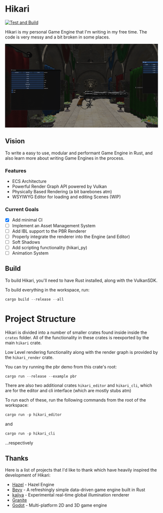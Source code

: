 # Hikari
[![Test and Build](https://github.com/Ax9D/Hikari/actions/workflows/ci.yml/badge.svg)](https://github.com/Ax9D/Hikari/actions/workflows/ci.yml)

Hikari is my personal Game Engine that I'm writing in my free time. 
The code is very messy and a bit broken in some places.

![dfdf](./demo.png)

## Vision
To write a easy to use, modular and performant Game Engine in Rust, and also learn more about writing Game Engines in the process.

### Features
* ECS Architecture
* Powerful Render Graph API powered by Vulkan
* Physically Based Rendering (a bit barebones atm)
* WSYIWYG Editor for loading and editing Scenes (WIP)

### Current Goals
- [X] Add minimal CI 
- [ ] Implement an Asset Management System
- [ ] Add IBL support to the PBR Renderer
- [ ] Properly integrate the renderer into the Engine (and Editor)
- [ ] Soft Shadows
- [ ] Add scripting functionality (hikari_py)
- [ ] Animation System

## Build
To build Hikari, you'll need to have Rust installed, along with the VulkanSDK.

To build everything in the workspace, run:
```rust
cargo build --release --all
```

# Project Structure

Hikari is divided into a number of smaller crates found inside inside the `crates` folder. All of the functionality in these crates is reexported by the main `hikari` crate.


Low Level rendering functionality along with the render graph is provided by the `hikari_render` crate.

You can try running the pbr demo from this crate's root:

```rust
cargo run --release --example pbr
```

There are also two additional crates `hikari_editor` and `hikari_cli`, which are for the editor and cli interface (which are mostly stubs atm)

To run each of these, run the following commands from the root of the workspace:
```rust
cargo run -p hikari_editor
```
and
```rust
cargo run -p hikari_cli
```

...respectively

## Thanks
Here is a list of projects that I'd like to thank which have heavily inspired the development of Hikari:

* [Hazel](https://github.com/TheCherno/Hazel) - Hazel Engine
* [Bevy](https://github.com/bevyengine/bevy) - A refreshingly simple data-driven game engine built in Rust
* [kajiya](https://github.com/EmbarkStudios/kajiya) - Experimental real-time global illumination renderer
* [Granite](https://github.com/Themaister/Granite)
* [Godot](https://github.com/godotengine/godot) - Multi-platform 2D and 3D game engine